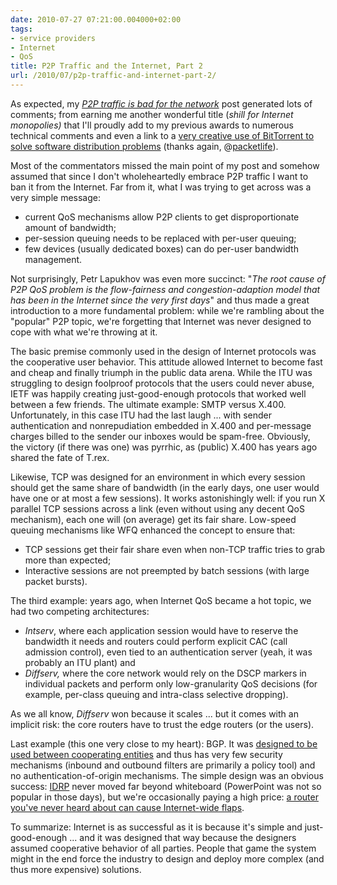 ```yaml
---
date: 2010-07-27 07:21:00.004000+02:00
tags:
- service providers
- Internet
- QoS
title: P2P Traffic and the Internet, Part 2
url: /2010/07/p2p-traffic-and-internet-part-2/
---
```

As expected, my [*P2P traffic is bad for the network*](/2010/07/p2p-traffic-is-bad-for-network/) post generated lots of comments; from earning me another wonderful title (*shill for Internet monopolies)* that I'll proudly add to my previous awards to numerous technical comments and even a link to a [very creative use of BitTorrent to solve software distribution problems](http://torrentfreak.com/facebook-uses-bittorrent-and-they-love-it-100625/) (thanks again, @[packetlife](http://twitter.com/packetlife)).

Most of the commentators missed the main point of my post and somehow assumed that since I don't wholeheartedly embrace P2P traffic I want to ban it from the Internet. Far from it, what I was trying to get across was a very simple message:
<!--more-->
-   current QoS mechanisms allow P2P clients to get disproportionate amount of bandwidth;
-   per-session queuing needs to be replaced with per-user queuing;
-   few devices (usually dedicated boxes) can do per-user bandwidth management.

Not surprisingly, Petr Lapukhov was even more succinct: "*The root cause of P2P QoS problem is the flow-fairness and congestion-adaption model that has been in the Internet since the very first days*" and thus made a great introduction to a more fundamental problem: while we're rambling about the "popular" P2P topic, we're forgetting that Internet was never designed to cope with what we're throwing at it.
<!--more-->
The basic premise commonly used in the design of Internet protocols was the cooperative user behavior. This attitude allowed Internet to become fast and cheap and finally triumph in the public data arena. While the ITU was struggling to design foolproof protocols that the users could never abuse, IETF was happily creating just-good-enough protocols that worked well between a few friends. The ultimate example: SMTP versus X.400. Unfortunately, in this case ITU had the last laugh \... with sender authentication and nonrepudiation embedded in X.400 and per-message charges billed to the sender our inboxes would be spam-free. Obviously, the victory (if there was one) was pyrrhic, as (public) X.400 has years ago shared the fate of T.rex.

Likewise, TCP was designed for an environment in which every session should get the same share of bandwidth (in the early days, one user would have one or at most a few sessions). It works astonishingly well: if you run X parallel TCP sessions across a link (even without using any decent QoS mechanism), each one will (on average) get its fair share. Low-speed queuing mechanisms like WFQ enhanced the concept to ensure that:

-   TCP sessions get their fair share even when non-TCP traffic tries to grab more than expected;
-   Interactive sessions are not preempted by batch sessions (with large packet bursts).

The third example: years ago, when Internet QoS became a hot topic, we had two competing architectures:

-   *Intserv*, where each application session would have to reserve the bandwidth it needs and routers could perform explicit CAC (call admission control), even tied to an authentication server (yeah, it was probably an ITU plant) and
-   *Diffserv,* where the core network would rely on the DSCP markers in individual packets and perform only low-granularity QoS decisions (for example, per-class queuing and intra-class selective dropping).

As we all know, *Diffserv* won because it scales \... but it comes with an implicit risk: the core routers have to trust the edge routers (or the users).

Last example (this one very close to my heart): BGP. It was [designed to be used between cooperating entities](/2010/03/secure-bgp/) and thus has very few security mechanisms (inbound and outbound filters are primarily a policy tool) and no authentication-of-origin mechanisms. The simple design was an obvious success: [IDRP](http://www.javvin.com/protocolIDRP.html) never moved far beyond whiteboard (PowerPoint was not so popular in those days), but we're occasionally paying a high price: [a router you've never heard about can cause Internet-wide flaps](/2009/02/root-cause-analysis-oversized-as-paths/).

To summarize: Internet is as successful as it is because it's simple and just-good-enough \... and it was designed that way because the designers assumed cooperative behavior of all parties. People that game the system might in the end force the industry to design and deploy more complex (and thus more expensive) solutions.
